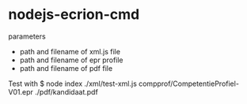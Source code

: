 # nodejs-ecrion-cmd

parameters

- path and filename of xml.js file
- path and filename of epr profile
- path and filename of pdf file

Test with $ node index ./xml/test-xml.js compprof/CompetentieProfiel-V01.epr ./pdf/kandidaat.pdf
